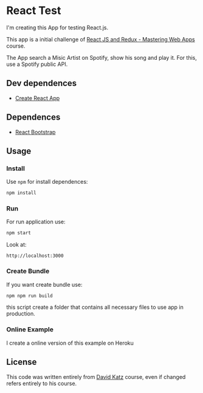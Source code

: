 # React Test

I'm creating this App for testing React.js.

This app is a initial challenge of [React JS and Redux - Mastering Web Apps](https://www.udemy.com/react-js-and-redux-mastering-web-apps/learn/v4/overview) course.

The App search a Misic Artist on Spotify, show his song and play it. For this, use a Spotify public API.

## Dev dependences

* [Create React App](https://github.com/facebookincubator/create-react-app)

## Dependences

* [React Bootstrap](https://react-bootstrap.github.io/) 

## Usage

### Install

Use `npm` for install dependences:
```javascript
npm install
```

### Run 

For run application use:
```javascript
npm start
```
Look at:

```
http://localhost:3000
```

### Create Bundle

If you want create bundle use:
```javascript
npm npm run build
```
this script create a folder that contains all  necessary files to use app in production.

### Online Example

I create a online version of this example on Heroku

## License

This code was written entirely from [David Katz](https://www.linkedin.com/in/david-katz-sf/) course, even if changed refers entirely to his course.